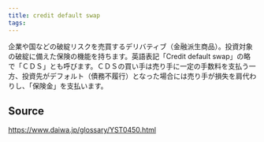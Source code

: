 ```yaml
---
title: credit default swap
tags: 
---
```


企業や国などの破綻リスクを売買するデリバティブ（金融派生商品）。投資対象の破綻に備えた保険の機能を持ちます。英語表記「Credit default swap」の略で「ＣＤＳ」とも呼びます。ＣＤＳの買い手は売り手に一定の手数料を支払う一方、投資先がデフォルト（債務不履行）となった場合には売り手が損失を肩代わりし、「保険金」を支払います。

## Source
https://www.daiwa.jp/glossary/YST0450.html